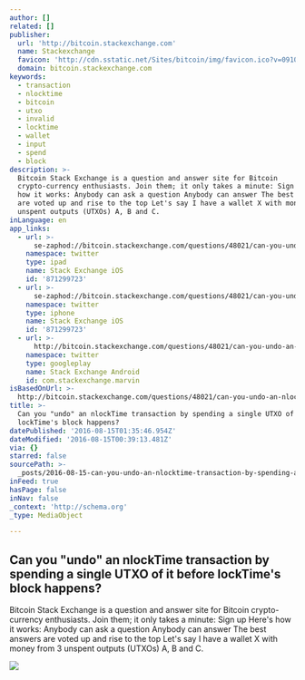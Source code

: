 ```yaml
---
author: []
related: []
publisher:
  url: 'http://bitcoin.stackexchange.com'
  name: Stackexchange
  favicon: 'http://cdn.sstatic.net/Sites/bitcoin/img/favicon.ico?v=0910168c5c65'
  domain: bitcoin.stackexchange.com
keywords:
  - transaction
  - nlocktime
  - bitcoin
  - utxo
  - invalid
  - locktime
  - wallet
  - input
  - spend
  - block
description: >-
  Bitcoin Stack Exchange is a question and answer site for Bitcoin
  crypto-currency enthusiasts. Join them; it only takes a minute: Sign up Here's
  how it works: Anybody can ask a question Anybody can answer The best answers
  are voted up and rise to the top Let's say I have a wallet X with money from 3
  unspent outputs (UTXOs) A, B and C.
inLanguage: en
app_links:
  - url: >-
      se-zaphod://bitcoin.stackexchange.com/questions/48021/can-you-undo-an-nlocktime-transaction-by-spending-a-single-utxo-of-it-before-l
    namespace: twitter
    type: ipad
    name: Stack Exchange iOS
    id: '871299723'
  - url: >-
      se-zaphod://bitcoin.stackexchange.com/questions/48021/can-you-undo-an-nlocktime-transaction-by-spending-a-single-utxo-of-it-before-l
    namespace: twitter
    type: iphone
    name: Stack Exchange iOS
    id: '871299723'
  - url: >-
      http://bitcoin.stackexchange.com/questions/48021/can-you-undo-an-nlocktime-transaction-by-spending-a-single-utxo-of-it-before-l
    namespace: twitter
    type: googleplay
    name: Stack Exchange Android
    id: com.stackexchange.marvin
isBasedOnUrl: >-
  http://bitcoin.stackexchange.com/questions/48021/can-you-undo-an-nlocktime-transaction-by-spending-a-single-utxo-of-it-before-l
title: >-
  Can you "undo" an nlockTime transaction by spending a single UTXO of it before
  lockTime's block happens?
datePublished: '2016-08-15T01:35:46.954Z'
dateModified: '2016-08-15T00:39:13.481Z'
via: {}
starred: false
sourcePath: >-
  _posts/2016-08-15-can-you-undo-an-nlocktime-transaction-by-spending-a-single.md
inFeed: true
hasPage: false
inNav: false
_context: 'http://schema.org'
_type: MediaObject

---
```

<article style=""><h1>Can you "undo" an nlockTime transaction by spending a single UTXO of it before lockTime's block happens?</h1><p>Bitcoin Stack Exchange is a question and answer site for Bitcoin crypto-currency enthusiasts. Join them; it only takes a minute: Sign up Here's how it works: Anybody can ask a question Anybody can answer The best answers are voted up and rise to the top Let's say I have a wallet X with money from 3 unspent outputs (UTXOs) A, B and C.</p><img src="http://cdn.sstatic.net/Sites/bitcoin/img/apple-touch-icon.png?v=a43e5a337e6b&amp;a" /></article>